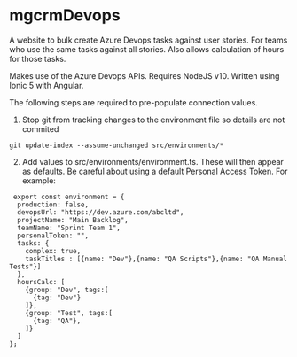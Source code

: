 # mgcrmDevops
A website to bulk create Azure Devops tasks against user stories. For teams who use the same tasks against all stories. Also allows calculation of hours for those tasks.

Makes use of the Azure Devops APIs. Requires NodeJS v10. Written using Ionic 5 with Angular. 

The following steps are required to pre-populate connection values.

1. Stop git from tracking changes to the environment file so details are not commited
````
git update-index --assume-unchanged src/environments/*
````

2. Add values to src/environments/environment.ts. These will then appear as defaults. Be careful about using a default  Personal Access Token. For example:
````
 export const environment = {
  production: false,
  devopsUrl: "https://dev.azure.com/abcltd",
  projectName: "Main Backlog",
  teamName: "Sprint Team 1",
  personalToken: "",
  tasks: {
    complex: true,
    taskTitles : [{name: "Dev"},{name: "QA Scripts"},{name: "QA Manual Tests"}]
  }, 
  hoursCalc: [
    {group: "Dev", tags:[
      {tag: "Dev"}
    ]},
    {group: "Test", tags:[
      {tag: "QA"},
    ]}
  ]
};
 ````
